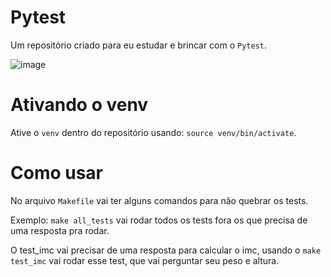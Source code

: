 # Pytest

Um repositório criado para eu estudar e brincar com o `Pytest`.

![image](https://user-images.githubusercontent.com/69183396/231850691-c84005a3-1dee-4e26-b32c-e29484dd7e46.png)

# Ativando o venv

Ative o `venv` dentro do repositório usando: `source venv/bin/activate`.

# Como usar

No arquivo `Makefile` vai ter alguns comandos para não quebrar os tests.

Exemplo: `make all_tests` vai rodar todos os tests fora os que precisa de uma resposta pra rodar.

O test_imc vai precisar de uma resposta para calcular o imc, usando o `make test_imc` vai rodar esse test, que vai perguntar seu peso e altura.
